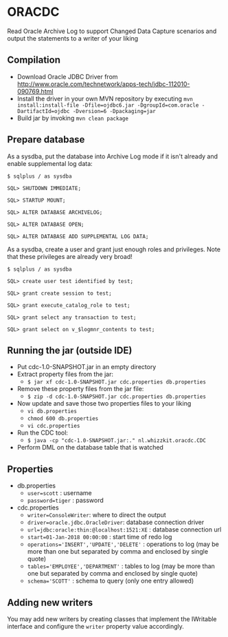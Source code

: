 # ORACDC

Read Oracle Archive Log to support Changed Data Capture scenarios and output the statements to a writer of your liking

## Compilation

- Download Oracle JDBC Driver from http://www.oracle.com/technetwork/apps-tech/jdbc-112010-090769.html
- Install the driver in your own MVN repository by executing `mvn install:install-file -Dfile=ojdbc6.jar -DgroupId=com.oracle -DartifactId=ojdbc -Dversion=6 -Dpackaging=jar`
- Build jar by invoking `mvn clean package`

## Prepare database

As a sysdba, put the database into Archive Log mode if it isn't already and enable supplemental log data:

`$ sqlplus / as sysdba`

`SQL> SHUTDOWN IMMEDIATE;`

`SQL> STARTUP MOUNT;`

`SQL> ALTER DATABASE ARCHIVELOG;`

`SQL> ALTER DATABASE OPEN;`

`SQL> ALTER DATABASE ADD SUPPLEMENTAL LOG DATA;`

As a sysdba, create a user and grant just enough roles and privileges. Note that these privileges are already very broad!

`$ sqlplus / as sysdba`

`SQL> create user test identified by test;`

`SQL> grant create session to test;`

`SQL> grant execute_catalog_role to test;`

`SQL> grant select any transaction to test;`

`SQL> grant select on v_$logmnr_contents to test;`

## Running the jar (outside IDE)

- Put cdc-1.0-SNAPSHOT.jar in an empty directory
- Extract property files from the jar:
  * `$ jar xf cdc-1.0-SNAPSHOT.jar cdc.properties db.properties`
- Remove these property files from the jar file:
  * `$ zip -d cdc-1.0-SNAPSHOT.jar cdc.properties db.properties`
- Now update and save those two properties files to your liking
  * `vi db.properties`
  * `chmod 600 db.properties`
  * `vi cdc.properties`
- Run the CDC tool:
  * `$ java -cp "cdc-1.0-SNAPSHOT.jar:." nl.whizzkit.oracdc.CDC`
- Perform DML on the database table that is watched

## Properties

- db.properties
  * `user=scott` : username
  * `password=tiger` : password
- cdc.properties
  * `writer=ConsoleWriter`: where to direct the output
  * `driver=oracle.jdbc.OracleDriver`: database connection driver
  * `url=jdbc:oracle:thin:@localhost:1521:XE` : database connection url
  * `start=01-Jan-2018 00:00:00` : start time of redo log
  * `operations='INSERT','UPDATE','DELETE'` : operations to log (may be more than one but separated by comma and enclosed by single quote)
  * `tables='EMPLOYEE','DEPARTMENT'` : tables to log (may be more than one but separated by comma and enclosed by single quote)
  * `schema='SCOTT'` : schema to query (only one entry allowed)

## Adding new writers

You may add new writers by creating classes that implement the IWritable interface and configure the `writer` property value accordingly.
